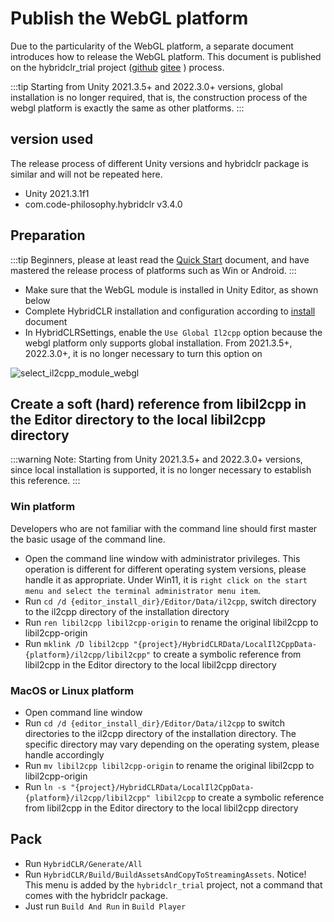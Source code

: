 # Publish the WebGL platform

Due to the particularity of the WebGL platform, a separate document introduces how to release the WebGL platform. This document is published on the hybridclr_trial project ([github](https://focus-creative-games/hybridclr_trial) [gitee](https://gitee.com/focus-creative-games/hybridclr_trial) ) process.

:::tip
Starting from Unity 2021.3.5+ and 2022.3.0+ versions, global installation is no longer required, that is, the construction process of the webgl platform is exactly the same as other platforms.
:::

## version used

The release process of different Unity versions and hybridclr package is similar and will not be repeated here.

- Unity 2021.3.1f1
- com.code-philosophy.hybridclr v3.4.0

## Preparation

:::tip
Beginners, please at least read the [Quick Start](../beginner/quickstart.md) document, and have mastered the release process of platforms such as Win or Android.
:::


- Make sure that the WebGL module is installed in Unity Editor, as shown below
- Complete HybridCLR installation and configuration according to [install](install.md) document
- In HybridCLRSettings, enable the `Use Global Il2cpp` option because the webgl platform only supports global installation. From 2021.3.5+, 2022.3.0+, it is no longer necessary to turn this option on


![select_il2cpp_module_webgl](/img/hybridclr/select_il2cpp_modules_webgl.jpg)

## Create a soft (hard) reference from libil2cpp in the Editor directory to the local libil2cpp directory

:::warning
Note: Starting from Unity 2021.3.5+ and 2022.3.0+ versions, since local installation is supported, it is no longer necessary to establish this reference.
:::

### Win platform

Developers who are not familiar with the command line should first master the basic usage of the command line.

- Open the command line window with administrator privileges. This operation is different for different operating system versions, please handle it as appropriate. Under Win11, it is `right click on the start menu and select the terminal administrator menu item`.
- Run `cd /d {editor_install_dir}/Editor/Data/il2cpp`, switch directory to the il2cpp directory of the installation directory
- Run `ren libil2cpp libil2cpp-origin` to rename the original libil2cpp to libil2cpp-origin
- Run `mklink /D libil2cpp "{project}/HybridCLRData/LocalIl2CppData-{platform}/il2cpp/libil2cpp"` to create a symbolic reference from libil2cpp in the Editor directory to the local libil2cpp directory

### MacOS or Linux platform

- Open command line window
- Run `cd /d {editor_install_dir}/Editor/Data/il2cpp` to switch directories to the il2cpp directory of the installation directory. The specific directory may vary depending on the operating system, please handle accordingly
- Run `mv libil2cpp libil2cpp-origin` to rename the original libil2cpp to libil2cpp-origin
- Run `ln -s "{project}/HybridCLRData/LocalIl2CppData-{platform}/il2cpp/libil2cpp" libil2cpp` to create a symbolic reference from libil2cpp in the Editor directory to the local libil2cpp directory


## Pack

- Run `HybridCLR/Generate/All`
- Run `HybridCLR/Build/BuildAssetsAndCopyToStreamingAssets`. Notice! This menu is added by the `hybridclr_trial` project, not a command that comes with the hybridclr package.
- Just run `Build And Run` in `Build Player`